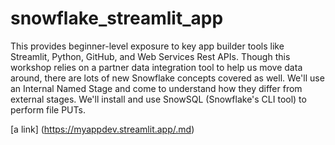 # snowflake_streamlit_app

This provides beginner-level exposure to key app builder tools like Streamlit, Python, GitHub, and Web Services Rest APIs. 
Though this workshop relies on a partner data integration tool to help us move data around, there are lots of new Snowflake concepts covered as well. We'll use an Internal Named Stage and come to understand how they differ from external stages. We'll install and use SnowSQL (Snowflake's CLI tool) to perform file PUTs.

[a link] (https://myappdev.streamlit.app/.md)
